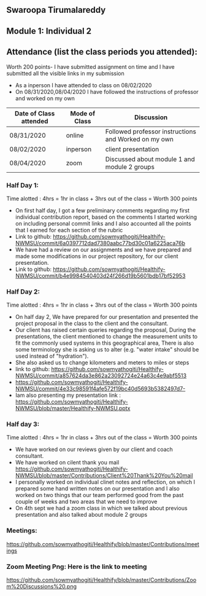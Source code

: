 ## Swaroopa Tirumalareddy
## Module 1: Individual 2
## Attendance (list the class periods you attended):
Worth 200 points- I have submitted assignment on time and I have submitted all the visible links in my submission 
- As a inperson I have attended to class on 08/02/2020 
- On 08/31/2020,08/04/2020 I have followed the instructions of professor and worked on my own 

| Date of Class attended | Mode of Class | Discussion |
|------------------------|---------------|------------|
| 08/31/2020 | online | Followed professor instructions and Worked on my own  |
| 08/02/2020 | inperson |  client presentation |
| 08/04/2020 | zoom | Discussed about module 1 and module 2 groups |

### Half Day 1:

Time alotted : 4hrs = 1hr in class + 3hrs out of the class = Worth 300 points

- On first half day, I got a few preliminary comments regarding my first individual contribution report, based on the comments I started working on including personal commit links and 
I also accounted all the points that I earned for each section of the rubric 
- Link to github: https://github.com/sowmyathogiti/Healthify-NWMSU/commit/6a0397712dad7380aabc77bd30c01a6225aca76b
- We have had a review on our assignments and we have prepared and made some modifications in our project repository, for our client presentation.
- Link to github: https://github.com/sowmyathogiti/Healthify-NWMSU/commit/b4e9984540403d24f266d19b5601bdb17bf52953

### Half Day 2:

Time alotted : 4hrs = 1hr in class + 3hrs out of the class = Worth 300 points
- On half day 2, We have prepared for our presentation and presented the project proposal in the class to the client and the consultant.
- Our client has raised certain queries regarding the proposal, During the presentations, the client mentioned to change the measurement units to fit the commonly used systems in this geographical area, There is also some terminology she is asking us to alter (e.g. "water intake" should be used instead of "hydration").
- She also asked us to change kilometers and meters to miles or steps
- link to github: https://github.com/sowmyathogiti/Healthify-NWMSU/commit/a857624da3e862a23092724e24a63c4e9abf5513
- https://github.com/sowmyathogiti/Healthify-NWMSU/commit/4e33c98591f4afe572f19bc40d5693b5382497d7-
- Iam also presenting my presentation link : https://github.com/sowmyathogiti/Healthify-NWMSU/blob/master/Healthify-NWMSU.pptx

### Half day 3:

Time alotted : 4hrs = 1hr in class + 3hrs out of the class = Worth 300 points
- We have  worked on our reviews given by our client and coach consultant.
- We have worked on cilent thank you mail 
https://github.com/sowmyathogiti/Healthify-NWMSU/blob/master/Contributions/Client%20Thank%20You%20mail
- I personally worked on individual clinet notes and reflection, on which I prepared some hand written notes on our presentation and I also worked on two things that our team performed good from the past couple of weeks and two areas that we need to improve
- On 4th sept we had a zoom class in which we talked about previous presentation and also talked about module 2 groups
### Meetings:

https://github.com/sowmyathogiti/Healthify/blob/master/Contributions/meetings
### Zoom Meeting Png: Here is the link to meeting
https://github.com/sowmyathogiti/Healthify/blob/master/Contributions/Zoom%20Discussions%20.png
